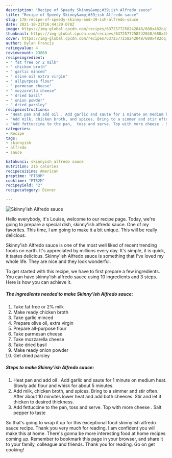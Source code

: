 ```yaml
---
description: "Recipe of Speedy Skinny&amp;#39;ish Alfredo sauce"
title: "Recipe of Speedy Skinny&amp;#39;ish Alfredo sauce"
slug: 178-recipe-of-speedy-skinny-and-39-ish-alfredo-sauce
date: 2021-10-21T16:44:29.078Z
image: https://img-global.cpcdn.com/recipes/6372577258242048/680x482cq70/skinnyish-alfredo-sauce-recipe-main-photo.jpg
thumbnail: https://img-global.cpcdn.com/recipes/6372577258242048/680x482cq70/skinnyish-alfredo-sauce-recipe-main-photo.jpg
cover: https://img-global.cpcdn.com/recipes/6372577258242048/680x482cq70/skinnyish-alfredo-sauce-recipe-main-photo.jpg
author: Dylan Francis
ratingvalue: 4
reviewcount: 23860
recipeingredient:
- " fat free or 2 milk"
- " chicken broth"
- " garlic minced"
- " olive oil extra virgin"
- " allpurpose flour"
- " parmesan cheese"
- " mozzarella cheese"
- " dried basil"
- " onion powder"
- " dried parsley"
recipeinstructions:
- "Heat pan and add oil . Add garlic and saute for 1 minute on medium heat. Slowly add flour and whisk for about 5 minutes."
- "Add milk, chicken broth, and spices. Bring to a simmer and stir often. After about 10 minutes lower heat and add both cheeses. Stir and let it thicken to desired thickness."
- "Add fettuccine to the pan,  toss and serve. Top with more cheese . Salt pepper to taste"
categories:
- Recipe
tags:
- skinnyish
- alfredo
- sauce

katakunci: skinnyish alfredo sauce 
nutrition: 216 calories
recipecuisine: American
preptime: "PT39M"
cooktime: "PT52M"
recipeyield: "2"
recipecategory: Dinner

---
```



![Skinny&#39;ish Alfredo sauce](https://img-global.cpcdn.com/recipes/6372577258242048/680x482cq70/skinnyish-alfredo-sauce-recipe-main-photo.jpg)

Hello everybody, it's Louise, welcome to our recipe page. Today, we're going to prepare a special dish, skinny&#39;ish alfredo sauce. One of my favorites. This time, I am going to make it a bit unique. This will be really delicious.



Skinny&#39;ish Alfredo sauce is one of the most well liked of recent trending foods on earth. It's appreciated by millions every day. It's simple, it is quick, it tastes delicious. Skinny&#39;ish Alfredo sauce is something that I've loved my whole life. They are nice and they look wonderful.


To get started with this recipe, we have to first prepare a few ingredients. You can have skinny&#39;ish alfredo sauce using 10 ingredients and 3 steps. Here is how you can achieve it.

<!--inarticleads1-->

##### The ingredients needed to make Skinny&#39;ish Alfredo sauce:

1. Take  fat free or 2% milk
1. Make ready  chicken broth
1. Take  garlic minced
1. Prepare  olive oil, extra virgin
1. Prepare  all-purpose flour
1. Take  parmesan cheese
1. Take  mozzarella cheese
1. Take  dried basil
1. Make ready  onion powder
1. Get  dried parsley




<!--inarticleads2-->

##### Steps to make Skinny&#39;ish Alfredo sauce:

1. Heat pan and add oil . Add garlic and saute for 1 minute on medium heat. Slowly add flour and whisk for about 5 minutes.
1. Add milk, chicken broth, and spices. Bring to a simmer and stir often. After about 10 minutes lower heat and add both cheeses. Stir and let it thicken to desired thickness.
1. Add fettuccine to the pan,  toss and serve. Top with more cheese . Salt pepper to taste




So that's going to wrap it up for this exceptional food skinny&#39;ish alfredo sauce recipe. Thank you very much for reading. I am confident you will make this at home. There's gonna be more interesting food at home recipes coming up. Remember to bookmark this page in your browser, and share it to your family, colleague and friends. Thank you for reading. Go on get cooking!
